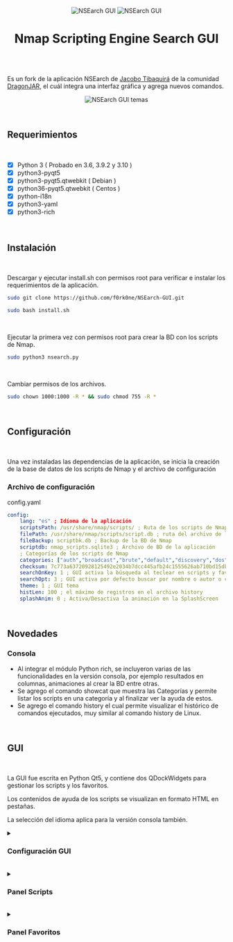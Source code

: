 <p align="center">
    <img title="NSEarch GUI" src="https://user-images.githubusercontent.com/77067446/191133255-f501f351-5f7d-4da5-bf48-7f393456c6ad.gif#gh-light-mode-only"/>     <img title="NSEarch GUI" src="https://user-images.githubusercontent.com/77067446/191135554-410efda7-5348-4d55-a53c-e28cd0d13d7f.gif#gh-dark-mode-only"/>
</p>
<h1 align="center">Nmap Scripting Engine Search GUI</h1>
<br/>
<br>
<p>Es un fork de la aplicación NSEarch de <a href="https://github.com/jtibaquira/nsearch">Jacobo Tibaquirá</a> de la comunidad <a href="https://www.dragonjar.org">DragonJAR</a>, el cuál integra una interfaz gráfica y agrega nuevos comandos.
</p>
<p align="center">
    <img title="NSEarch GUI temas" src="https://user-images.githubusercontent.com/77067446/191131576-cecee5ca-747a-4bc8-a101-947146268bb7.png"/>
</p>
<br/>
<h2>Requerimientos</h2>
<br/>

- [x] Python 3 ( Probado en 3.6, 3.9.2 y 3.10 )
- [x] python3-pyqt5
- [x] python3-pyqt5.qtwebkit ( Debian )
- [x] python36-pyqt5.qtwebkit ( Centos )
- [x] python-i18n
- [x] python3-yaml
- [x] python3-rich

<br/>
<h2>Instalación</h2>
<br/>
<p>Descargar y ejecutar install.sh con permisos root para verificar e instalar los requerimientos de la aplicación.</p>   

```bash
sudo git clone https://github.com/f0rk0ne/NSEarch-GUI.git 
```

```bash
sudo bash install.sh
```

<br>
<p>Ejecutar la primera vez con permisos root para crear la BD con los scripts de Nmap.</p>

```bash
sudo python3 nsearch.py
```

<br>
<p>Cambiar permisos de los archivos.</p>

```bash
sudo chown 1000:1000 -R * && sudo chmod 755 -R *
```

<br>
<h2>Configuración</h2>
<br/>
    <p>Una vez instaladas las dependencias de la aplicación, se inicia la creación de la base de datos de los scripts de Nmap y el archivo de configuración</p>
    <h3>Archivo de configuración</h3>
    <p>config.yaml</p>
    
```yaml
config:    
    lang: "es" ; Idíoma de la aplicación
    scriptsPath: /usr/share/nmap/scripts/ ; Ruta de los scripts de Nmap
    filePath: /usr/share/nmap/scripts/script.db ; ruta del archivo de la BD de Nmap
    fileBackup: scriptbk.db ; Backup de la BD de Nmap
    scriptdb: nmap_scripts.sqlite3 ; Archivo de BD de la aplicación
    ; Categorías de los scripts de Nmap
    categories: ["auth","broadcast","brute","default","discovery","dos","exploit","external","fuzzer","intrusive","malware","safe","version","vuln"]
    checksum: 7c773a63720928125492e2034b7dcc445afb24c1555626ab710bd15db7bf82a3 ; Hash del archivo de la BD
    searchOnKey: 1 ; GUI activa la búsqueda al teclear en scripts y favoritos
    searchOpt: 3 ; GUI activa por defecto buscar por nombre o autor o categoría  
    theme: 1 ; GUI tema
    histLen: 100 ; el máximo de registros en el archivo history
    splashAnim: 0 ; Activa/Desactiva la animación en la SplashScreen
```
<br>
<h2>Novedades</h2>
<h3>Consola</h3>

- Al integrar el módulo Python rich, se incluyeron varias de las funcionalidades en la versión consola, por ejemplo resultados en columnas, animaciones al crear la BD entre otras.
- Se agrego el comando showcat que muestra las Categorías y permite listar los scripts en una categoría y al finalizar ver la ayuda de estos.
- Se agrego el comando history el cual permite visualizar el histórico de comandos ejecutados, muy similar al comando history de Linux.

<br>
<h2>GUI</h2>
<br>
<p>La GUI fue escrita en Python Qt5, y contiene dos QDockWidgets para gestionar los scripts y los favoritos.</p>
<p>Los contenidos de ayuda de los scripts se visualizan en formato HTML en pestañas.</p>
<p>La selección del idioma aplica para la versión consola también.</p>

<details><summary><h3>Configuración GUI</h3></summary>
<br>
<p>Permite establecer las opciones de la interfaz.</p>
<br>
<p align="center">    
        <img src="https://user-images.githubusercontent.com/77067446/189161657-46ade1aa-723b-40e3-9c4c-70c14c362055.png"/>
</p>
<h4>Opciones</h4>
<br>

Opción | Tipo | Valores
 :-------- | :---- | :--------
Idioma | string | - "es" (Español)<br>- "en" (Ingles)
Tema | int | - 1 (Predeterminado)<br>- 2 (Oscuro)<br>- 3 (Claro)
Buscar al teclear | bool | - 1 (Activo)<br>- 0 (Desactivo)
Activar animación | bool | - 1 (Activo)<br>- 0 (Desactivo)
Opciones de búsqueda | int |- 1 (Nombre)<br>- 2 (Author)<br>- 3 (categoría)

</details>
<br>
<details><summary><h3>Panel Scripts</h3></summary>
<p>Permite gestionar los scripts NSE.</p>
<p align="center">   
    <img title="NSEarch panel scripts" src="https://user-images.githubusercontent.com/77067446/189177845-864da081-50bc-42de-99e3-389cab3f9c68.png"/>
</p>
<h4>Agregar script a favoritos</h4>
<p>Permite agregar un script a favoritos con un ranking.</p>
<p align="center">
    <img title="NSEarch Agregar script a favoritos" src="https://user-images.githubusercontent.com/77067446/189174323-2b75702e-e936-466c-a7af-aacbde47faae.png"/>
</p>
<br>
</details>
<br>
<details><summary><h3>Panel Favoritos</h3></summary>
<p>Permite gestionar los scripts favoritos.</p>
<p align="center">    
    <img title="NSEarch panel favoritos" src="https://user-images.githubusercontent.com/77067446/189177066-dc39edbe-cd3f-42e0-9d59-e9c4869fd501.png"/>   </p>
 <h4>Actualizar favoritos</h4>
 <p>Permite actualizar el ranking de un script favorito.</p>
 <p align="center">
    <img title="NSEarch actualizar favorito" src="https://user-images.githubusercontent.com/77067446/189179248-5805f7c4-23e9-45e8-8b51-6c8062feaa9f.png"/>    
 </p>
</details>
